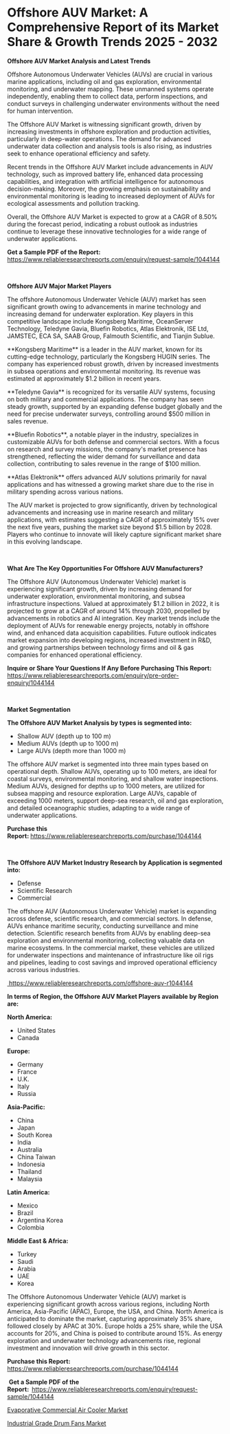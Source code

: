 <p><h1>Offshore AUV Market: A Comprehensive Report of its Market Share & Growth Trends 2025 - 2032</h1></p><p><strong>Offshore AUV Market Analysis and Latest Trends</strong></p>
<p><p>Offshore Autonomous Underwater Vehicles (AUVs) are crucial in various marine applications, including oil and gas exploration, environmental monitoring, and underwater mapping. These unmanned systems operate independently, enabling them to collect data, perform inspections, and conduct surveys in challenging underwater environments without the need for human intervention.</p><p>The Offshore AUV Market is witnessing significant growth, driven by increasing investments in offshore exploration and production activities, particularly in deep-water operations. The demand for advanced underwater data collection and analysis tools is also rising, as industries seek to enhance operational efficiency and safety.</p><p>Recent trends in the Offshore AUV Market include advancements in AUV technology, such as improved battery life, enhanced data processing capabilities, and integration with artificial intelligence for autonomous decision-making. Moreover, the growing emphasis on sustainability and environmental monitoring is leading to increased deployment of AUVs for ecological assessments and pollution tracking.</p><p>Overall, the Offshore AUV Market is expected to grow at a CAGR of 8.50% during the forecast period, indicating a robust outlook as industries continue to leverage these innovative technologies for a wide range of underwater applications.</p></p>
<p><strong>Get a Sample PDF of the Report:&nbsp;</strong> <a href="https://www.reliableresearchreports.com/enquiry/request-sample/1044144?utm_campaign=2203&utm_medium=2&utm_source=Github&utm_content=ia&utm_term=28022025&utm_id=offshore-auv">https://www.reliableresearchreports.com/enquiry/request-sample/1044144</a></p>
<p>&nbsp;</p>
<p><strong>Offshore AUV Major Market Players</strong></p>
<p><p>The offshore Autonomous Underwater Vehicle (AUV) market has seen significant growth owing to advancements in marine technology and increasing demand for underwater exploration. Key players in this competitive landscape include Kongsberg Maritime, OceanServer Technology, Teledyne Gavia, Bluefin Robotics, Atlas Elektronik, ISE Ltd, JAMSTEC, ECA SA, SAAB Group, Falmouth Scientific, and Tianjin Sublue.</p><p>**Kongsberg Maritime** is a leader in the AUV market, known for its cutting-edge technology, particularly the Kongsberg HUGIN series. The company has experienced robust growth, driven by increased investments in subsea operations and environmental monitoring. Its revenue was estimated at approximately $1.2 billion in recent years.</p><p>**Teledyne Gavia** is recognized for its versatile AUV systems, focusing on both military and commercial applications. The company has seen steady growth, supported by an expanding defense budget globally and the need for precise underwater surveys, controlling around $500 million in sales revenue.</p><p>**Bluefin Robotics**, a notable player in the industry, specializes in customizable AUVs for both defense and commercial sectors. With a focus on research and survey missions, the company's market presence has strengthened, reflecting the wider demand for surveillance and data collection, contributing to sales revenue in the range of $100 million.</p><p>**Atlas Elektronik** offers advanced AUV solutions primarily for naval applications and has witnessed a growing market share due to the rise in military spending across various nations. </p><p>The AUV market is projected to grow significantly, driven by technological advancements and increasing use in marine research and military applications, with estimates suggesting a CAGR of approximately 15% over the next five years, pushing the market size beyond $1.5 billion by 2028. Players who continue to innovate will likely capture significant market share in this evolving landscape.</p></p>
<p>&nbsp;</p>
<p><strong>What Are The Key Opportunities For Offshore AUV Manufacturers?</strong></p>
<p><p>The Offshore AUV (Autonomous Underwater Vehicle) market is experiencing significant growth, driven by increasing demand for underwater exploration, environmental monitoring, and subsea infrastructure inspections. Valued at approximately $1.2 billion in 2022, it is projected to grow at a CAGR of around 14% through 2030, propelled by advancements in robotics and AI integration. Key market trends include the deployment of AUVs for renewable energy projects, notably in offshore wind, and enhanced data acquisition capabilities. Future outlook indicates market expansion into developing regions, increased investment in R&D, and growing partnerships between technology firms and oil & gas companies for enhanced operational efficiency.</p></p>
<p><strong>Inquire or Share Your Questions If Any Before Purchasing This Report:</strong> <a href="https://www.reliableresearchreports.com/enquiry/pre-order-enquiry/1044144?utm_campaign=2203&utm_medium=2&utm_source=Github&utm_content=ia&utm_term=28022025&utm_id=offshore-auv">https://www.reliableresearchreports.com/enquiry/pre-order-enquiry/1044144</a></p>
<p>&nbsp;</p>
<p><strong>Market Segmentation</strong></p>
<p><strong>The Offshore AUV Market Analysis by types is segmented into:</strong></p>
<p><ul><li>Shallow AUV (depth up to 100 m)</li><li>Medium AUVs (depth up to 1000 m)</li><li>Large AUVs (depth more than 1000 m)</li></ul></p>
<p><p>The offshore AUV market is segmented into three main types based on operational depth. Shallow AUVs, operating up to 100 meters, are ideal for coastal surveys, environmental monitoring, and shallow water inspections. Medium AUVs, designed for depths up to 1000 meters, are utilized for subsea mapping and resource exploration. Large AUVs, capable of exceeding 1000 meters, support deep-sea research, oil and gas exploration, and detailed oceanographic studies, adapting to a wide range of underwater applications.</p></p>
<p><strong>Purchase this Report:&nbsp;</strong><a href="https://www.reliableresearchreports.com/purchase/1044144?utm_campaign=2203&utm_medium=2&utm_source=Github&utm_content=ia&utm_term=28022025&utm_id=offshore-auv">https://www.reliableresearchreports.com/purchase/1044144</a></p>
<p>&nbsp;</p>
<p><strong>The Offshore AUV Market Industry Research by Application is segmented into:</strong></p>
<p><ul><li>Defense</li><li>Scientific Research</li><li>Commercial</li></ul></p>
<p><p>The offshore AUV (Autonomous Underwater Vehicle) market is expanding across defense, scientific research, and commercial sectors. In defense, AUVs enhance maritime security, conducting surveillance and mine detection. Scientific research benefits from AUVs by enabling deep-sea exploration and environmental monitoring, collecting valuable data on marine ecosystems. In the commercial market, these vehicles are utilized for underwater inspections and maintenance of infrastructure like oil rigs and pipelines, leading to cost savings and improved operational efficiency across various industries.</p></p>
<p><a href="https://www.reliableresearchreports.com/offshore-auv-r1044144?utm_campaign=2203&utm_medium=2&utm_source=Github&utm_content=ia&utm_term=28022025&utm_id=offshore-auv">&nbsp;https://www.reliableresearchreports.com/offshore-auv-r1044144</a></p>
<p><strong>In terms of Region, the Offshore AUV Market Players available by Region are:</strong></p>
<p>
    <p> <strong> North America: </strong>
        <ul>
            <li>United States</li>
            <li>Canada</li>
        </ul>
        </p> 
    <p> <strong> Europe: </strong>
        <ul>
            <li>Germany</li>
            <li>France</li>
            <li>U.K.</li>
            <li>Italy</li>
            <li>Russia</li>
        </ul>
        </p> 
    <p> <strong> Asia-Pacific: </strong>
        <ul>
            <li>China</li>
            <li>Japan</li>
            <li>South Korea</li>
            <li>India</li>
            <li>Australia</li>
            <li>China Taiwan</li>
            <li>Indonesia</li>
            <li>Thailand</li>
            <li>Malaysia</li>
        </ul>
        </p> 
    <p> <strong> Latin America: </strong>
        <ul>
            <li>Mexico</li>
            <li>Brazil</li>
            <li>Argentina Korea</li>
            <li>Colombia</li>
        </ul>
        </p> 
    <p> <strong> Middle East & Africa: </strong>
        <ul>
            <li>Turkey</li>
            <li>Saudi</li>
            <li>Arabia</li>
            <li>UAE</li>
            <li>Korea</li>
        </ul>
    </p>
    </p>
<p><p>The Offshore Autonomous Underwater Vehicle (AUV) market is experiencing significant growth across various regions, including North America, Asia-Pacific (APAC), Europe, the USA, and China. North America is anticipated to dominate the market, capturing approximately 35% share, followed closely by APAC at 30%. Europe holds a 25% share, while the USA accounts for 20%, and China is poised to contribute around 15%. As energy exploration and underwater technology advancements rise, regional investment and innovation will drive growth in this sector.</p></p>
<p><strong>Purchase this Report: </strong><a href="https://www.reliableresearchreports.com/purchase/1044144?utm_campaign=2203&utm_medium=2&utm_source=Github&utm_content=ia&utm_term=28022025&utm_id=offshore-auv">https://www.reliableresearchreports.com/purchase/1044144</a></p>
<p>&nbsp;<strong>Get a Sample PDF of the Report:&nbsp;&nbsp;</strong><a href="https://www.reliableresearchreports.com/enquiry/request-sample/1044144?utm_campaign=2203&utm_medium=2&utm_source=Github&utm_content=ia&utm_term=28022025&utm_id=offshore-auv">https://www.reliableresearchreports.com/enquiry/request-sample/1044144</a></p>
<p><strong></strong></p>
<p><p><a href="https://github.com/vengatsabibu/Market-Research-Report-List-1/blob/main/evaporative-commercial-air-cooler-market.md?utm_campaign=2203&utm_medium=2&utm_source=Github&utm_content=ia&utm_term=28022025&utm_id=offshore-auv">Evaporative Commercial Air Cooler Market</a></p><p><a href="https://github.com/sefathlehki/Market-Research-Report-List-1/blob/main/industrial-grade-drum-fans-market.md?utm_campaign=2203&utm_medium=2&utm_source=Github&utm_content=ia&utm_term=28022025&utm_id=offshore-auv">Industrial Grade Drum Fans Market</a></p></p>